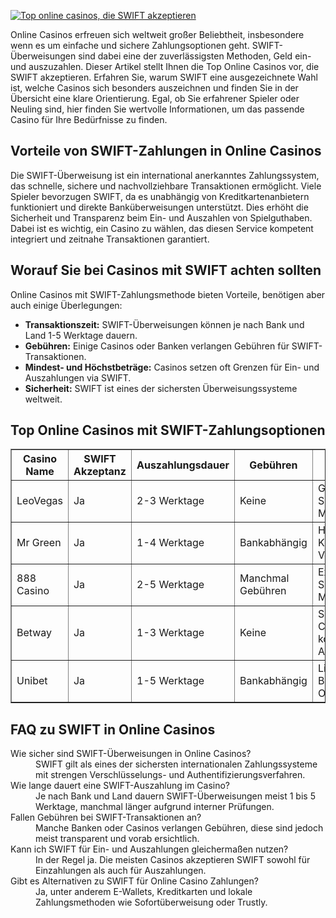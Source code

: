 [![Top online casinos, die SWIFT akzeptieren](https://123-caf.pages.dev/gitsignup.png)](https://vrmoo.ru/Bt82HjjY)

<p>Online Casinos erfreuen sich weltweit großer Beliebtheit, insbesondere wenn es um einfache und sichere Zahlungsoptionen geht. SWIFT-Überweisungen sind dabei eine der zuverlässigsten Methoden, Geld ein- und auszuzahlen. Dieser Artikel stellt Ihnen die Top Online Casinos vor, die SWIFT akzeptieren. Erfahren Sie, warum SWIFT eine ausgezeichnete Wahl ist, welche Casinos sich besonders auszeichnen und finden Sie in der Übersicht eine klare Orientierung. Egal, ob Sie erfahrener Spieler oder Neuling sind, hier finden Sie wertvolle Informationen, um das passende Casino für Ihre Bedürfnisse zu finden.</p>  <h2>Vorteile von SWIFT-Zahlungen in Online Casinos</h2> <p>Die SWIFT-Überweisung ist ein international anerkanntes Zahlungssystem, das schnelle, sichere und nachvollziehbare Transaktionen ermöglicht. Viele Spieler bevorzugen SWIFT, da es unabhängig von Kreditkartenanbietern funktioniert und direkte Banküberweisungen unterstützt. Dies erhöht die Sicherheit und Transparenz beim Ein- und Auszahlen von Spielguthaben. Dabei ist es wichtig, ein Casino zu wählen, das diesen Service kompetent integriert und zeitnahe Transaktionen garantiert.</p>  <h2>Worauf Sie bei Casinos mit SWIFT achten sollten</h2> <p>Online Casinos mit SWIFT-Zahlungsmethode bieten Vorteile, benötigen aber auch einige Überlegungen:</p> <ul>   <li><strong>Transaktionszeit:</strong> SWIFT-Überweisungen können je nach Bank und Land 1-5 Werktage dauern.</li>   <li><strong>Gebühren:</strong> Einige Casinos oder Banken verlangen Gebühren für SWIFT-Transaktionen.</li>   <li><strong>Mindest- und Höchstbeträge:</strong> Casinos setzen oft Grenzen für Ein- und Auszahlungen via SWIFT.</li>   <li><strong>Sicherheit:</strong> SWIFT ist eines der sichersten Überweisungssysteme weltweit.</li> </ul>  <h2>Top Online Casinos mit SWIFT-Zahlungsoptionen</h2> <table border="1" cellpadding="8" cellspacing="0">   <thead>     <tr>       <th>Casino Name</th>       <th>SWIFT Akzeptanz</th>       <th>Auszahlungsdauer</th>       <th>Gebühren</th>       <th>Besonderheiten</th>     </tr>   </thead>   <tbody>     <tr>       <td>LeoVegas</td>       <td>Ja</td>       <td>2-3 Werktage</td>       <td>Keine</td>       <td>Großes Spieleangebot, Mobile Support</td>     </tr>     <tr>       <td>Mr Green</td>       <td>Ja</td>       <td>1-4 Werktage</td>       <td>Bankabhängig</td>       <td>Hoher Kundenservice, SSL Verschlüsselung</td>     </tr>     <tr>       <td>888 Casino</td>       <td>Ja</td>       <td>2-5 Werktage</td>       <td>Manchmal Gebühren</td>       <td>Exklusive Spielautomaten, Mehrsprachig</td>     </tr>     <tr>       <td>Betway</td>       <td>Ja</td>       <td>1-3 Werktage</td>       <td>Keine</td>       <td>Sportwetten & Casino kombiniertes Angebot</td>     </tr>     <tr>       <td>Unibet</td>       <td>Ja</td>       <td>1-5 Werktage</td>       <td>Bankabhängig</td>       <td>Live Casino, Benutzerfreundliche Oberfläche</td>     </tr>   </tbody> </table>  <h2>FAQ zu SWIFT in Online Casinos</h2> <dl>   <dt>Wie sicher sind SWIFT-Überweisungen in Online Casinos?</dt>   <dd>SWIFT gilt als eines der sichersten internationalen Zahlungssysteme mit strengen Verschlüsselungs- und Authentifizierungsverfahren.</dd>    <dt>Wie lange dauert eine SWIFT-Auszahlung im Casino?</dt>   <dd>Je nach Bank und Land dauern SWIFT-Überweisungen meist 1 bis 5 Werktage, manchmal länger aufgrund interner Prüfungen.</dd>    <dt>Fallen Gebühren bei SWIFT-Transaktionen an?</dt>   <dd>Manche Banken oder Casinos verlangen Gebühren, diese sind jedoch meist transparent und vorab ersichtlich.</dd>    <dt>Kann ich SWIFT für Ein- und Auszahlungen gleichermaßen nutzen?</dt>   <dd>In der Regel ja. Die meisten Casinos akzeptieren SWIFT sowohl für Einzahlungen als auch für Auszahlungen.</dd>    <dt>Gibt es Alternativen zu SWIFT für Online Casino Zahlungen?</dt>   <dd>Ja, unter anderem E-Wallets, Kreditkarten und lokale Zahlungsmethoden wie Sofortüberweisung oder Trustly.</dd> </dl>